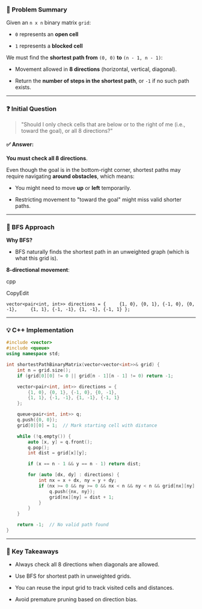 ### 📌 Problem Summary

Given an `n x n` binary matrix `grid`:

- `0` represents an **open cell**
    
- `1` represents a **blocked cell**
    

We must find the **shortest path from** `(0, 0)` **to** `(n - 1, n - 1)`:

- Movement allowed in **8 directions** (horizontal, vertical, diagonal).
    
- Return the **number of steps in the shortest path**, or `-1` if no such path exists.
    

---

### ❓ Initial Question

> "Should I only check cells that are below or to the right of me (i.e., toward the goal), or all 8 directions?"

#### ✅ Answer:

**You must check all 8 directions**.

Even though the goal is in the bottom-right corner, shortest paths may require navigating **around obstacles**, which means:

- You might need to move **up** or **left** temporarily.
    
- Restricting movement to "toward the goal" might miss valid shorter paths.
    

---

### 🔁 BFS Approach

**Why BFS?**

- BFS naturally finds the shortest path in an unweighted graph (which is what this grid is).
    

**8-directional movement**:

cpp

CopyEdit

`vector<pair<int, int>> directions = {     {1, 0}, {0, 1}, {-1, 0}, {0, -1},     {1, 1}, {-1, -1}, {1, -1}, {-1, 1} };`

---

### 💡 C++ Implementation

```cpp
#include <vector>
#include <queue>
using namespace std;

int shortestPathBinaryMatrix(vector<vector<int>>& grid) {
    int n = grid.size();
    if (grid[0][0] != 0 || grid[n - 1][n - 1] != 0) return -1;

    vector<pair<int, int>> directions = {
        {1, 0}, {0, 1}, {-1, 0}, {0, -1},
        {1, 1}, {-1, -1}, {1, -1}, {-1, 1}
    };

    queue<pair<int, int>> q;
    q.push({0, 0});
    grid[0][0] = 1;  // Mark starting cell with distance

    while (!q.empty()) {
        auto [x, y] = q.front();
        q.pop();
        int dist = grid[x][y];

        if (x == n - 1 && y == n - 1) return dist;

        for (auto [dx, dy] : directions) {
            int nx = x + dx, ny = y + dy;
            if (nx >= 0 && ny >= 0 && nx < n && ny < n && grid[nx][ny] == 0) {
                q.push({nx, ny});
                grid[nx][ny] = dist + 1;
            }
        }
    }

    return -1;  // No valid path found
}
```

---

### 🧠 Key Takeaways

- Always check all 8 directions when diagonals are allowed.
    
- Use BFS for shortest path in unweighted grids.
    
- You can reuse the input grid to track visited cells and distances.
    
- Avoid premature pruning based on direction bias.